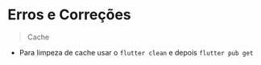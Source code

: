 # Erros e Correções
>Cache
- Para limpeza de cache usar o ```flutter clean``` e depois ```flutter pub get```